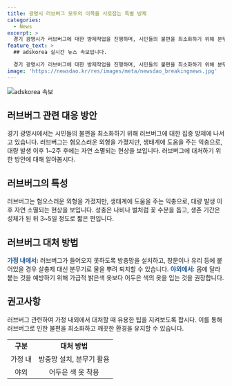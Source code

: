 ```yaml
---
title: 광명시 러브버그 모두의 이목을 사로잡는 특별 방제
categories:
  - News
excerpt: >
  경기 광명시가 러브버그에 대한 방제작업을 진행하며, 시민들의 불편을 최소화하기 위해 분무기를 활용하는 방법을 권고하고 있습니다. 이는 러브버그가 생태계에 도움을 주는 익충으로, 살충제보다는 분무기로 물을 뿌려 퇴치하는 것을 권장하는 내용입니다. 또한 가정에서의 러브버그 대처 방안과 야외에서의 예방을 안내하고 있습니다. 광명시의 적극적인 방제 노력과 유용한 대처 방법이 소개되어 있습니다.
feature_text: >
  ## adskorea 실시간 뉴스 속보입니다.

  경기 광명시가 러브버그에 대한 방제작업을 진행하며, 시민들의 불편을 최소화하기 위해 분무기를 활용하는 방법을 권고하고 있습니다. 이는 러브버그가 생태계에 도움을 주는 익충으로, 살충제보다는 분무기로 물을 뿌려 퇴치하는 것을 권장하는 내용입니다. 또한 가정에서의 러브버그 대처 방안과 야외에서의 예방을 안내하고 있습니다. 광명시의 적극적인 방제 노력과 유용한 대처 방법이 소개되어 있습니다.
image: 'https://newsdao.kr/res/images/meta/newsdao_breakingnews.jpg'
---
```


<p><img src="https://newsdao.kr/res/images/meta/newsdao_breakingnews.jpg" alt="adskorea 속보" /></p>

<h2 data-ke-size="size26">러브버그 관련 대응 방안</h2>

<p data-ke-size="size16">경기 광명시에서는 시민들의 불편을 최소화하기 위해 러브버그에 대한 집중 방제에 나서고 있습니다. 러브버그는 혐오스러운 외형을 가졌지만, 생태계에 도움을 주는 익충으로, 대량 발생 이후 1~2주 후에는 자연 소멸되는 현상을 보입니다. 러브버그에 대처하기 위한 방안에 대해 알아봅시다.</p>

<h2 data-ke-size="size24">러브버그의 특성</h2>

<p data-ke-size="size16">러브버그는 혐오스러운 외형을 가졌지만, 생태계에 도움을 주는 익충으로, 대량 발생 이후 자연 소멸되는 현상을 보입니다. 성충은 나비나 벌처럼 꽃 수분을 돕고, 생존 기간은 성체가 된 뒤 3~5일 정도로 짧은 편입니다.</p>

<h2 data-ke-size="size24">러브버그 대처 방법</h2>

<p data-ke-size="size16"><b><span style="color: #1a5490;">가정 내에서:</span></b> 러브버그가 들어오지 못하도록 방충망을 설치하고, 창문이나 유리 등에 붙어있을 경우 살충제 대신 분무기로 물을 뿌려 퇴치할 수 있습니다. <b><span style="color: #1a5490;">야외에서:</span></b> 몸에 달라붙는 것을 예방하기 위해 가급적 밝은색 옷보다 어두은 색의 옷을 입는 것을 권장합니다.</p>

<h2 data-ke-size="size24">권고사항</h2>

<p data-ke-size="size16">러브버그 관련하여 가정 내외에서 대처할 때 유용한 팁을 지켜보도록 합시다. 이를 통해 러브버그로 인한 불편을 최소화하고 깨끗한 환경을 유지할 수 있습니다.</p>

<table>
    <tbody>
        <tr>
            <td style="text-align: center; height: 17px;"><b>구분</b></td>
            <td style="text-align: center; height: 17px;"><b>대처 방법</b></td>
        </tr>
        <tr>
            <td style="text-align: center; height: 17px;">가정 내</td>
            <td style="text-align: center; height: 17px;">방충망 설치, 분무기 활용</td>
        </tr>
        <tr>
            <td style="text-align: center; height: 17px;">야외</td>
            <td style="text-align: center; height: 17px;">어두은 색 옷 착용</td>
        </tr>
    </tbody>
</table>

